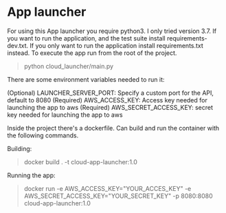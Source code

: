 # App launcher

For using this App launcher you require python3. I only tried version 3.7.
If you want to run the application, and the test suite install requirements-dev.txt. If you only want to run the 
application install requirements.txt instead.
To execute the app run from the root of the project.
> python cloud_launcher/main.py

There are some environment variables needed to run it:

(Optional) LAUNCHER_SERVER_PORT: Specify a custom port for the API, default to 8080
(Required) AWS_ACCESS_KEY: Access key needed for launching the app to aws 
(Required) AWS_SECRET_ACCESS_KEY: secret key needed for launching the app to aws

Inside the project there's a dockerfile. Can build and run the container with the following commands.

Building:
>docker build . -t cloud-app-launcher:1.0

Running the app:
>docker run -e AWS_ACCESS_KEY="YOUR_ACCES_KEY" -e AWS_SECRET_ACCESS_KEY="YOUR_SECRET_KEY" -p 8080:8080 cloud-app-launcher:1.0

